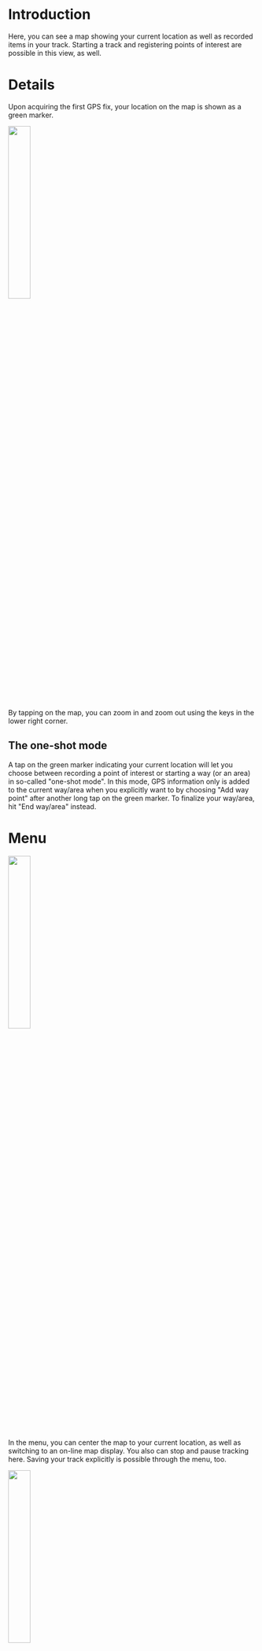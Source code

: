 # Introduction #

Here, you can see a map showing your current location as well as recorded items in your track. Starting a track and registering points of interest are possible in this view, as well.

# Details #

Upon acquiring the first GPS fix, your location on the map is shown as a green marker.

<img src='http://swp-dv-ws2010-osm-1.googlecode.com/svn/wiki/img/manual_newtrack_card_signal.png' height='30%' width='30%' />

By tapping on the map, you can zoom in and zoom out using the keys in the lower right corner.

## The one-shot mode ##

A tap on the green marker indicating your current location will let you choose between recording a point of interest or starting a way (or an area) in so-called "one-shot mode". In this mode, GPS information only is added to the current way/area when you explicitly want to by choosing "Add way point" after another long tap on the green marker. To finalize your way/area, hit "End way/area" instead.

# Menu #

<img src='http://swp-dv-ws2010-osm-1.googlecode.com/svn/wiki/img/manual_newtrack_card_signal.png' height='30%' width='30%' />

In the menu, you can center the map to your current location, as well as switching to an on-line map display. You also can stop and pause tracking here. Saving your track explicitly is possible through the menu, too.

<img src='http://swp-dv-ws2010-osm-1.googlecode.com/svn/wiki/img/manual_newtrack_card_onclick.png' height='30%' width='30%' />

Finally, you can toggle markers on the screen. When visible, you can tap on a marker and move it around on the map, add tags to the picked node, or delete that node from your track.
